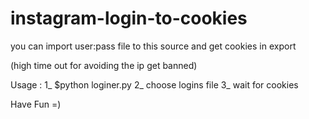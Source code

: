 # instagram-login-to-cookies

you can import user:pass file to this source and get cookies in export





(high time out for avoiding the ip get banned)


Usage : 
1_ $python loginer.py
2_ choose logins file
3_ wait for cookies



Have Fun =)
